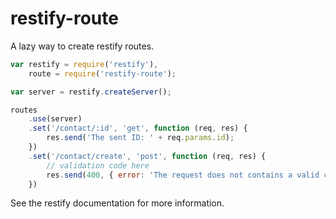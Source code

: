 restify-route
=============

A lazy way to create restify routes.

```javascript
var restify = require('restify'),
    route = require('restify-route');

var server = restify.createServer();

routes
    .use(server)
    .set('/contact/:id', 'get', function (req, res) {
        res.send('The sent ID: ' + req.params.id);
    })
    .set('/contact/create', 'post', function (req, res) {
        // validation code here
        res.send(400, { error: 'The request does not contains a valid contact.' });
    })
```

See the restify documentation for more information.